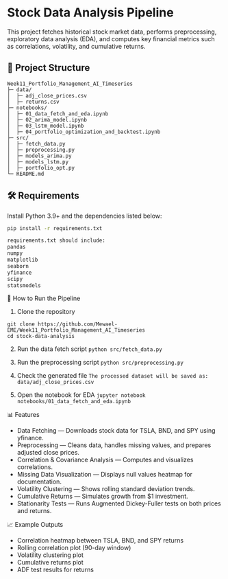 # Stock Data Analysis Pipeline

This project fetches historical stock market data, performs preprocessing, exploratory data analysis (EDA), and computes key financial metrics such as correlations, volatility, and cumulative returns.

## 📂 Project Structure
```
Week11_Portfolio_Management_AI_Timeseries
├─ data/
│  ├─ adj_close_prices.csv
│  ├─ returns.csv
├─ notebooks/
│  ├─ 01_data_fetch_and_eda.ipynb     
│  ├─ 02_arima_model.ipynb
│  ├─ 03_lstm_model.ipynb
│  ├─ 04_portfolio_optimization_and_backtest.ipynb
├─ src/
│  ├─ fetch_data.py
│  ├─ preprocessing.py
│  ├─ models_arima.py
│  ├─ models_lstm.py
│  ├─ portfolio_opt.py
└─ README.md
```


## 🛠 Requirements

Install Python 3.9+ and the dependencies listed below:

```bash
pip install -r requirements.txt

requirements.txt should include:
pandas
numpy
matplotlib
seaborn
yfinance
scipy
statsmodels
```
🚀 How to Run the Pipeline

1. Clone the repository
```
git clone https://github.com/Mewael-EME/Week11_Portfolio_Management_AI_Timeseries
cd stock-data-analysis
```

2. Run the data fetch script
```python src/fetch_data.py```

3. Run the preprocessing script
```python src/preprocessing.py```

4. Check the generated file
```The processed dataset will be saved as: data/adj_close_prices.csv```

5. Open the notebook for EDA
```jupyter notebook notebooks/01_data_fetch_and_eda.ipynb```

📊 Features

- Data Fetching — Downloads stock data for TSLA, BND, and SPY using yfinance.
- Preprocessing — Cleans data, handles missing values, and prepares adjusted close prices.
- Correlation & Covariance Analysis — Computes and visualizes correlations.
- Missing Data Visualization — Displays null values heatmap for documentation.
- Volatility Clustering — Shows rolling standard deviation trends.
- Cumulative Returns — Simulates growth from $1 investment.
- Stationarity Tests — Runs Augmented Dickey-Fuller tests on both prices and returns.

📈 Example Outputs

- Correlation heatmap between TSLA, BND, and SPY returns
- Rolling correlation plot (90-day window)
- Volatility clustering plot
- Cumulative returns plot
- ADF test results for returns


